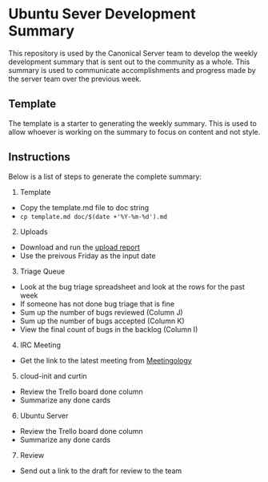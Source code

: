 # Ubuntu Sever Development Summary
This repository is used by the Canonical Server team to develop the weekly
development summary that is sent out to the community as a whole. This summary
is used to communicate accomplishments and progress made by the server team
over the previous week.

## Template
The template is a starter to generating the weekly summary. This is used to
allow whoever is working on the summary to focus on content and not style.

## Instructions
Below is a list of steps to generate the complete summary:

1. Template
  - Copy the template.md file to doc string
  - `cp template.md doc/$(date +'%Y-%m-%d').md`
2. Uploads
  - Download and run the [upload report](https://git.launchpad.net/server-team-ci/plain/scripts/upload_report.py)
  - Use the preivous Friday as the input date
3. Triage Queue
  - Look at the bug triage spreadsheet and look at the rows for the past week
  - If someone has not done bug triage that is fine
  - Sum up the number of bugs reviewed (Column J)
  - Sum up the number of bugs accepted (Column K)
  - View the final count of bugs in the backlog (Column I)
4. IRC Meeting
  - Get the link to the latest meeting from [Meetingology](https://ubottu.com/meetingology/logs/ubuntu-meeting/)
5. cloud-init and curtin
  - Review the Trello board done column
  - Summarize any done cards
6. Ubuntu Server
  - Review the Trello board done column
  - Summarize any done cards
7. Review
  - Send out a link to the draft for review to the team
